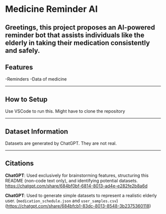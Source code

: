 # Medicine Reminder AI

Greetings, this project proposes an AI-powered reminder bot that assists individuals like the elderly in taking their medication consistently and safely.
---

## Features

-Reminders
-Data of medicine

---

## How to Setup

Use VSCode to run this. Might have to clone the repository

---
## Dataset Information

Datasets are generated by ChatGPT. They are not real.

---

## Citations
**ChatGPT**: Used exclusively for brainstorming features, structuring this README (non-code text only), and identifying potential datasets. https://chatgpt.com/share/684bf0bf-6814-8013-ad4e-e282fe2b8a6d

**ChatGPT**: Used to generate simple datasets to represent a realistic elderly user. (`medication_schedule.json` and `user_samples.csv`) (https://chatgpt.com/share/684bfcb1-83dc-8013-8548-3b2375360118)
